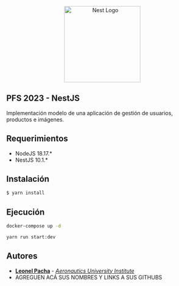 <p align="center">
  <a href="http://nestjs.com/" target="blank"><img src="https://nestjs.com/img/logo-small.svg" width="200" alt="Nest Logo" /></a>
</p>

[circleci-image]: https://img.shields.io/circleci/build/github/nestjs/nest/master?token=abc123def456
[circleci-url]: https://circleci.com/gh/nestjs/nest

## PFS 2023 - NestJS

Implementación modelo de una aplicación de gestión de usuarios, productos e imágenes.

## Requerimientos

- NodeJS 18.17.*
- NestJS 10.1.*

## Instalación

```bash
$ yarn install
```

## Ejecución
```bash
docker-compose up -d
```
```bash
yarn run start:dev
```

## Autores

- __[Leonel Pacha](https://github.com/rpacha731)__ - _[Aeronautics University Institute](https://www.iua.edu.ar/)_
- AGREGUEN ACÁ SUS NOMBRES Y LINKS A SUS GITHUBS
